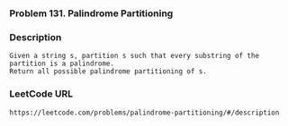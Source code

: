 ### Problem 131. Palindrome Partitioning

### Description
	Given a string s, partition s such that every substring of the partition is a palindrome.
	Return all possible palindrome partitioning of s.

### LeetCode URL
	https://leetcode.com/problems/palindrome-partitioning/#/description

